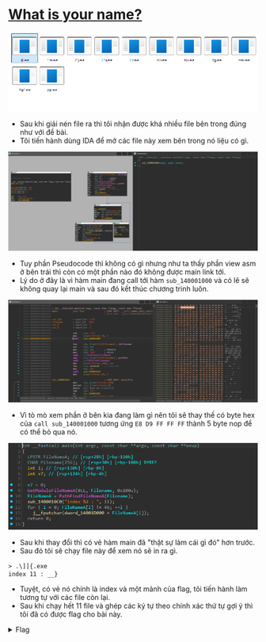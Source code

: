 # [What is your name?](https://dreamhack.io/wargame/challenges/252)

![img1](./images/img1.png)
- Sau khi giải nén file ra thì tôi nhận được khá nhiều file bên trong đúng như với đề bài.
- Tôi tiến hành dùng IDA để mở các file này xem bên trong nó liệu có gì.

![img2](./images/img2.png)
- Tuy phần Pseudocode thì không có gì nhưng như ta thấy phần view asm ở bên trái thì còn có một phần nào đó không được main link tới.
- Lý do ở đây là vì hàm main đang call tới hàm `sub_140001000` và có lẽ sẽ không quay lại main và sau đó kết thúc chương trình luôn.

![img3](./images/img3.png)
- Vì tò mò xem phần ở bên kia đang làm gì nên tôi sẽ thay thế có byte hex của `call sub_140001000` tương ứng `E8 D9 FF FF FF` thành 5 byte nop để có thể bỏ qua nó.

![img4](./images/img4.png)
- Sau khi thay đổi thì có vẻ hàm main đã "thật sự làm cái gì đó" hơn trước.
- Sau đó tôi sẽ chạy file này để xem nó sẽ in ra gì.

``` shell
> .\]]{.exe
index 11 : __}
```
- Tuyệt, có vẻ nó chính là index và một mảnh của flag, tôi tiến hành làm tương tự với các file còn lại.
- Sau khi chạy hết 11 file và ghép các ký tự theo chính xác thứ tự gợi ý thì tôi đã có được flag cho bài này.

<details>
<summary style="cursor: pointer">Flag</summary>

```
DH{Oh_Fil3_r3ad_and_writ3_know__}
```
</details>